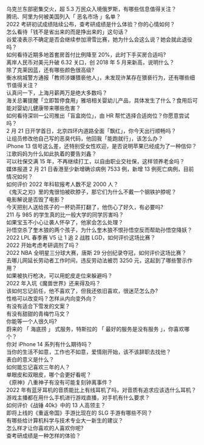 乌克兰东部密集交火，超 5.3 万民众入境俄罗斯，有哪些信息值得关注？  
腾讯、阿里为何被美国列入「 恶名市场 」名单？  
2022 考研初试成绩陆续公布，查考研成绩是什么体验？你的心情如何？  
怎么看待「钱不是省出来的而是挣出来的」这句话？  
谷爱凌表示不确定是否会继续参加滑雪比赛，她为什么会这么说？她会就此退役吗？  
如何看待近期多地首套房首付比例降至 20%，此时下手买房合适吗?  
离岸人民币对美元升破 6.32 关口，创 2018 年 5 月来新高，说明什么？  
除了克莱因蓝，还有哪些颜色很高级?  
衡水桃城警方通报「教师涉嫌猥亵他人」，未发现许某存在猥亵行为，还有哪些细节值得关注？  
认真问一下，上海月薪两万是绝大多数吗？  
海关总署提醒「立即暂停食用」雅培相关婴幼儿产品，具体发生了什么？食用后可能对婴幼儿健康带来哪些危害？  
如何看待深圳一公司推出「盲盒岗位」，由 HR 帮忙选择合适岗位？你愿意尝试吗？  
2 月 21 日开学首日，北京四环内道路全面「飘红」，你今天出行顺畅吗？  
让组员修改他自己写的恶臭代码，他回我「能跑就行」，该怎么办？  
iPhone 13 信号这么差，还特别受女性欢迎，是否说明苹果已经成为了一种信仰？  
江歌妈妈为什么如此执着的要告刘鑫？  
可以社保交满 15 年，不再继续打工，以自由职业交社保，这样领养老金吗？  
媒体报道 2 月 21 日香港至少新增确诊病例 7533 例，新增 13 例死亡病例，目前情况如何？  
如何评价 2022 年科软报考人数不足 2000 人？  
《鬼灭之刃》里的鬼很怕被砍脖子，那它们为什么不戴一个钢铁护脖呢？  
电影解说是否毁了电影？  
今天把别人送给孩子的一杯奶茶打翻了，他伤心了好久，有必要吗?  
211 与 985 的学生真的比一般大学的同学厉害吗？  
如果宝玉不小心让袭人怀孕了，他家会怎么处理？  
孙悟空杀了奎木狼的两个孩子，为什么奎木狼不恨孙悟空反而帮助孙悟空降妖？  
2022 LPL 春季赛 V5 让 1 追 2 战胜 LGD，如何评价这场比赛？  
2022 开始考虑考研调剂了吗？  
2022 NBA 全明星三分球大赛，唐斯 29 分创纪录夺冠，如何评价这场比赛？  
去哪儿网延长劳动者工作时间，违反劳动法被罚 3250 元，这起到了哪些警示作用？  
如果被执行枪决，可以用蛇皮走位来躲避吗？  
2022 年入坑《魔兽世界》还来得及吗？  
该如何忘记前任，他不喜欢了，但我还依旧喜欢，很迷茫怎么办?  
性格可以改变吗？怎样从内向变外向？  
有没有适合下雪发的文案？  
有没有甜甜的青梅竹马文？  
你能等一个人很久吗?  
蔚来的 「 海底捞 」 式服务，特斯拉的 「 最好的服务是没有服务 」，你喜欢哪个？  
你对 iPhone 14 系列有什么期待吗？  
当你的生活不如意，工作也不如意，爱情刚开始，该不该辞职去找他？  
表白的意义是什么？  
如何能忘记喜欢三年的人？  
单眼皮和双眼皮，哪个会更好看呢？  
《原神》八重神子有没有可能复刻钟离事件？  
2022 年有蓝牙耳机的音质能比上有线耳机了吗，对音质有追求应该选什么耳机？  
游戏主播都在用什么手机进行游戏直播，对手机有什么要求？  
如何评价《战锤 40k》中的 13 人高领主？  
即将上线的《重返帝国》手游比现在的 SLG 手游有哪些不同？  
有哪些给计算机科学与技术专业大一新生的建议？  
怎么样才让你喜欢的人喜欢你呢?  
查考研成绩是一种怎样的体验？  
